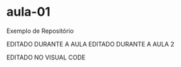 # aula-01
Exemplo de Repositório

EDITADO DURANTE A AULA
EDITADO DURANTE A AULA 2

EDITADO NO VISUAL CODE
